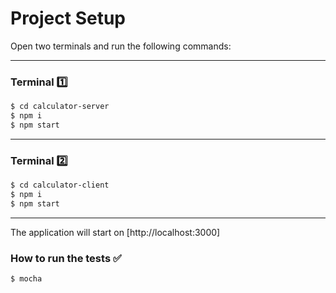 # Project Setup

Open two terminals and run the following commands:

---

### Terminal 1️⃣

```sh
$ cd calculator-server
$ npm i
$ npm start
```

---

### Terminal 2️⃣

```sh
$ cd calculator-client
$ npm i
$ npm start
```

---

The application will start on [http://localhost:3000]

### How to run the tests ✅

```sh
$ mocha
```
